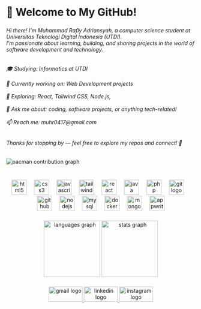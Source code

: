<h1 align="left">👋 Welcome to My GitHub!</h1>

###

<h6 align="left">Hi there! I'm Muhammad Rafly Adriansyah, a computer science student at Universitas Teknologi Digital Indonesia (UTDI).<br>I’m passionate about learning, building, and sharing projects in the world of software development and technology.</h6>

###

<h6 align="left">🎓 Studying: Informatics at UTDI<br><br>🔭 Currently working on: Web Development projects<br><br>🌱 Exploring: React, Tailwind CSS, Node.js, <br><br>💬 Ask me about: coding, software projects, or anything tech-related!<br><br>📫 Reach me: muhr0417@gmail.com</h6>

###

<h6 align="left">Thanks for stopping by — feel free to explore my repos and connect! 🚀</h6>

###

<picture>
  <source media="(prefers-color-scheme: dark)" srcset="https://raw.githubusercontent.com/rafly-id/rafly-id/output/pacman-contribution-graph-dark.svg">
  <source media="(prefers-color-scheme: light)" srcset="https://raw.githubusercontent.com/rafly-id/rafly-id/output/pacman-contribution-graph.svg">
  <img alt="pacman contribution graph" src="https://raw.githubusercontent.com/rafly-id/rafly-id/output/pacman-contribution-graph.svg">
</picture>

###

<br clear="both">

<div align="center">
  <img src="https://cdn.jsdelivr.net/gh/devicons/devicon/icons/html5/html5-original.svg" height="40" alt="html5 logo"  />
  <img width="12" />
  <img src="https://cdn.jsdelivr.net/gh/devicons/devicon/icons/css3/css3-original.svg" height="40" alt="css3 logo"  />
  <img width="12" />
  <img src="https://cdn.jsdelivr.net/gh/devicons/devicon/icons/javascript/javascript-original.svg" height="40" alt="javascript logo"  />
  <img width="12" />
  <img src="https://cdn.jsdelivr.net/gh/devicons/devicon/icons/tailwindcss/tailwindcss-original-wordmark.svg" height="40" alt="tailwindcss logo"  />
  <img width="12" />
  <img src="https://cdn.jsdelivr.net/gh/devicons/devicon/icons/react/react-original.svg" height="40" alt="react logo"  />
  <img width="12" />
  <img src="https://cdn.jsdelivr.net/gh/devicons/devicon/icons/java/java-original.svg" height="40" alt="java logo"  />
  <img width="12" />
  <img src="https://cdn.jsdelivr.net/gh/devicons/devicon/icons/php/php-original.svg" height="40" alt="php logo"  />
  <img width="12" />
  <img src="https://cdn.jsdelivr.net/gh/devicons/devicon/icons/git/git-original.svg" height="40" alt="git logo"  />
  <img width="12" />
  <img src="https://cdn.jsdelivr.net/gh/devicons/devicon/icons/github/github-original.svg" height="40" alt="github logo"  />
  <img width="12" />
  <img src="https://cdn.jsdelivr.net/gh/devicons/devicon/icons/nodejs/nodejs-plain-wordmark.svg" height="40" alt="nodejs logo"  />
  <img width="12" />
  <img src="https://cdn.jsdelivr.net/gh/devicons/devicon/icons/mysql/mysql-original-wordmark.svg" height="40" alt="mysql logo"  />
  <img width="12" />
  <img src="https://cdn.jsdelivr.net/gh/devicons/devicon/icons/docker/docker-original.svg" height="40" alt="docker logo"  />
  <img width="12" />
  <img src="https://cdn.jsdelivr.net/gh/devicons/devicon/icons/mongodb/mongodb-original.svg" height="40" alt="mongodb logo"  />
  <img width="12" />
  <img src="https://cdn.jsdelivr.net/gh/devicons/devicon/icons/appwrite/appwrite-original.svg" height="40" alt="appwrite logo"  />
</div>

###

<div align="center">
  <img src="https://github-readme-stats.vercel.app/api/top-langs?username=rafly-id&locale=en&hide_title=true&layout=compact&card_width=320&langs_count=5&theme=dark&hide_border=true&order=2" height="150" alt="languages graph"  />
  <img src="https://github-readme-stats.vercel.app/api?username=rafly-id&hide_title=true&hide_rank=false&show_icons=false&include_all_commits=true&count_private=true&disable_animations=false&theme=dark&locale=en&hide_border=true&order=1" height="150" alt="stats graph"  />
</div>

###

<div align="center">
  <a href="mailto:muhr0417@gmail.com?subject=Inquiry%20from%20GitHub&body=Hi%20Rafly%2C%0D%0A%0D%0AMy%20name%20is%20%5BYour%20Name%5D%2C%20and%20I%20found%20your%20GitHub%20profile%20while%20exploring%20projects%20related%20to%20%5Bmention%20the%20topic%2Fproject%5D.%0D%0A%0D%0AI%E2%80%99m%20reaching%20out%20because%20%5Bbrief%20reason%20%E2%80%94%20e.g.%2C%20I'm%20interested%20in%20collaborating%2C%20I%20have%20a%20question%20about%20your%20project%2C%20etc.%5D.%20%20%0D%0AIf%20you%E2%80%99re%20available%2C%20I%E2%80%99d%20love%20to%20connect%20and%20discuss%20further.%0D%0A%0D%0ALooking%20forward%20to%20your%20response!%0D%0A%0D%0ABest%20regards%2C%20%20%0D%0A%5BYour%20Full%20Name%5D%20%20%0D%0A%5BYour%20Contact%20Info%20or%20GitHub%20Profile%5D" target="_blank">
    <img src="https://raw.githubusercontent.com/maurodesouza/profile-readme-generator/master/src/assets/icons/social/gmail/default.svg" width="90" height="40" alt="gmail logo"  />
  </a>
  <a href="https://www.linkedin.com/in/rafly-adriansyah-35587225b/" target="_blank">
    <img src="https://raw.githubusercontent.com/maurodesouza/profile-readme-generator/master/src/assets/icons/social/linkedin/default.svg" width="90" height="40" alt="linkedin logo"  />
  </a>
  <a href="https://www.instagram.com/__rafllyy/" target="_blank">
    <img src="https://raw.githubusercontent.com/maurodesouza/profile-readme-generator/master/src/assets/icons/social/instagram/default.svg" width="90" height="40" alt="instagram logo"  />
  </a>
</div>

###
